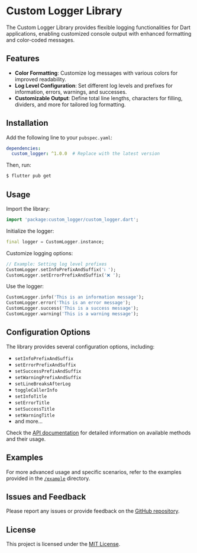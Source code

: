 # Custom Logger Library

The Custom Logger Library provides flexible logging functionalities for Dart applications, enabling customized console output with enhanced formatting and color-coded messages.

## Features

- **Color Formatting**: Customize log messages with various colors for improved readability.
- **Log Level Configuration**: Set different log levels and prefixes for information, errors, warnings, and successes.
- **Customizable Output**: Define total line lengths, characters for filling, dividers, and more for tailored log formatting.

## Installation

Add the following line to your `pubspec.yaml`:

```yaml
dependencies:
  custom_logger: ^1.0.0  # Replace with the latest version
```

Then, run:

```bash
$ flutter pub get
```

## Usage

Import the library:

```dart
import 'package:custom_logger/custom_logger.dart';
```

Initialize the logger:

```dart
final logger = CustomLogger.instance;
```

Customize logging options:

```dart
// Example: Setting log level prefixes
CustomLogger.setInfoPrefixAndSuffix('ℹ️ ');
CustomLogger.setErrorPrefixAndSuffix('❌ ');
```

Use the logger:

```dart
CustomLogger.info('This is an information message');
CustomLogger.error('This is an error message');
CustomLogger.success('This is a success message');
CustomLogger.warning('This is a warning message');
```

## Configuration Options

The library provides several configuration options, including:

- `setInfoPrefixAndSuffix`
- `setErrorPrefixAndSuffix`
- `setSuccessPrefixAndSuffix`
- `setWarningPrefixAndSuffix`
- `setLineBreaksAfterLog`
- `toggleCallerInfo`
- `setInfoTitle`
- `setErrorTitle`
- `setSuccessTitle`
- `setWarningTitle`
- and more...

Check the [API documentation](link/to/api/docs) for detailed information on available methods and their usage.

## Examples

For more advanced usage and specific scenarios, refer to the examples provided in the [`/example`](link/to/examples) directory.

## Issues and Feedback

Please report any issues or provide feedback on the [GitHub repository](link/to/github).

## License

This project is licensed under the [MIT License](link/to/license).